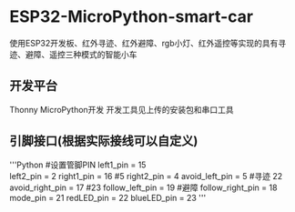 # ESP32-MicroPython-smart-car
使用ESP32开发板、红外寻迹、红外避障、rgb小灯、红外遥控等实现的具有寻迹、避障、遥控三种模式的智能小车
 
 ## 开发平台
 Thonny  MicroPython开发
 开发工具见上传的安装包和串口工具
 
 ## 引脚接口(根据实际接线可以自定义)
'''Python
#设置管脚PIN
left1_pin  = 15   
left2_pin   = 2
right1_pin  = 16   #5
right2_pin  = 4
avoid_left_pin = 5       #寻迹  22
avoid_right_pin = 17      #23
follow_left_pin = 19     #避障
follow_right_pin = 18
mode_pin = 21
redLED_pin = 22
blueLED_pin = 23
'''
